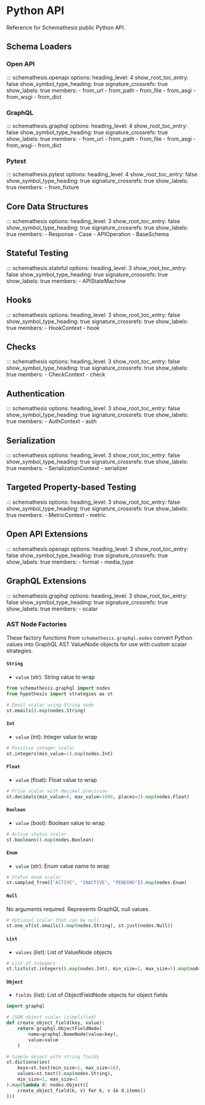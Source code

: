 # Python API

Reference for Schemathesis public Python API.

## Schema Loaders

### Open API

::: schemathesis.openapi
    options:
      heading_level: 4
      show_root_toc_entry: false
      show_symbol_type_heading: true
      signature_crossrefs: true
      show_labels: true
      members:
      - from_url
      - from_path
      - from_file
      - from_asgi
      - from_wsgi
      - from_dict

### GraphQL

::: schemathesis.graphql
    options:
      heading_level: 4
      show_root_toc_entry: false
      show_symbol_type_heading: true
      signature_crossrefs: true
      show_labels: true
      members:
      - from_url
      - from_path
      - from_file
      - from_asgi
      - from_wsgi
      - from_dict


### Pytest

::: schemathesis.pytest
    options:
      heading_level: 4
      show_root_toc_entry: false
      show_symbol_type_heading: true
      signature_crossrefs: true
      show_labels: true
      members:
      - from_fixture

## Core Data Structures

::: schemathesis
    options:
      heading_level: 3
      show_root_toc_entry: false
      show_symbol_type_heading: true
      signature_crossrefs: true
      show_labels: true
      members:
      - Response
      - Case
      - APIOperation
      - BaseSchema

## Stateful Testing

::: schemathesis.stateful
    options:
      heading_level: 3
      show_root_toc_entry: false
      show_symbol_type_heading: true
      signature_crossrefs: true
      show_labels: true
      members:
      - APIStateMachine

## Hooks

::: schemathesis
    options:
      heading_level: 3
      show_root_toc_entry: false
      show_symbol_type_heading: true
      signature_crossrefs: true
      show_labels: true
      members:
      - HookContext
      - hook

## Checks

::: schemathesis
    options:
      heading_level: 3
      show_root_toc_entry: false
      show_symbol_type_heading: true
      signature_crossrefs: true
      show_labels: true
      members:
      - CheckContext
      - check

## Authentication

::: schemathesis
    options:
      heading_level: 3
      show_root_toc_entry: false
      show_symbol_type_heading: true
      signature_crossrefs: true
      show_labels: true
      members:
      - AuthContext
      - auth

## Serialization

::: schemathesis
    options:
      heading_level: 3
      show_root_toc_entry: false
      show_symbol_type_heading: true
      signature_crossrefs: true
      show_labels: true
      members:
      - SerializationContext
      - serializer

## Targeted Property-based Testing

::: schemathesis
    options:
      heading_level: 3
      show_root_toc_entry: false
      show_symbol_type_heading: true
      signature_crossrefs: true
      show_labels: true
      members:
      - MetricContext
      - metric

## Open API Extensions

::: schemathesis.openapi
    options:
      heading_level: 3
      show_root_toc_entry: false
      show_symbol_type_heading: true
      signature_crossrefs: true
      show_labels: true
      members:
      - format
      - media_type

## GraphQL Extensions

::: schemathesis.graphql
    options:
      heading_level: 3
      show_root_toc_entry: false
      show_symbol_type_heading: true
      signature_crossrefs: true
      show_labels: true
      members:
      - scalar

### AST Node Factories

These factory functions from `schemathesis.graphql.nodes` convert Python values into GraphQL AST ValueNode objects for use with custom scalar strategies.

#### `String`

- `value` (str): String value to wrap

```python
from schemathesis.graphql import nodes
from hypothesis import strategies as st

# Email scalar using String node
st.emails().map(nodes.String)
```

#### `Int`

- `value` (int): Integer value to wrap

```python
# Positive integer scalar
st.integers(min_value=1).map(nodes.Int)
```

#### `Float`

- `value` (float): Float value to wrap

```python
# Price scalar with decimal precision
st.decimals(min_value=0, max_value=1000, places=2).map(nodes.Float)
```

#### `Boolean`

- `value` (bool): Boolean value to wrap

```python
# Active status scalar
st.booleans().map(nodes.Boolean)
```

#### `Enum`

- `value` (str): Enum value name to wrap

```python
# Status enum scalar
st.sampled_from(["ACTIVE", "INACTIVE", "PENDING"]).map(nodes.Enum)
```

#### `Null`

No arguments required. Represents GraphQL null values.

```python
# Optional scalar that can be null
st.one_of(st.emails().map(nodes.String), st.just(nodes.Null))
```

#### `List`

- `values` (list): List of ValueNode objects

```python
# List of integers
st.lists(st.integers().map(nodes.Int), min_size=1, max_size=5).map(nodes.List)
```

#### `Object`

- `fields` (list): List of ObjectFieldNode objects for object fields

```python
import graphql

# JSON object scalar (simplified)
def create_object_field(key, value):
    return graphql.ObjectFieldNode(
        name=graphql.NameNode(value=key),
        value=value
    )

# Simple object with string fields
st.dictionaries(
    keys=st.text(min_size=1, max_size=10),
    values=st.text().map(nodes.String),
    min_size=1, max_size=3
).map(lambda d: nodes.Object([
    create_object_field(k, v) for k, v in d.items()
]))
```
